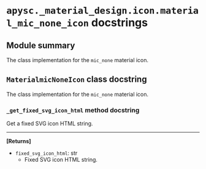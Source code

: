# `apysc._material_design.icon.material_mic_none_icon` docstrings

## Module summary

The class implementation for the `mic_none` material icon.

## `MaterialmicNoneIcon` class docstring

The class implementation for the `mic_none` material icon.

### `_get_fixed_svg_icon_html` method docstring

Get a fixed SVG icon HTML string.<hr>

**[Returns]**

- `fixed_svg_icon_html`: str
  - Fixed SVG icon HTML string.